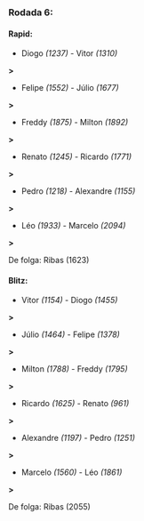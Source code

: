 ### Rodada 6:

#### Rapid:

* Diogo *(1237)*     -     Vitor *(1310)*

 **>** 
* Felipe *(1552)*     -     Júlio *(1677)*

 **>** 
* Freddy *(1875)*     -     Milton *(1892)*

 **>** 
* Renato *(1245)*     -     Ricardo *(1771)*

 **>** 
* Pedro *(1218)*     -     Alexandre *(1155)*

 **>** 
* Léo *(1933)*     -     Marcelo *(2094)*

 **>** 

De folga: Ribas (1623)

#### Blitz:

* Vitor *(1154)*     -     Diogo *(1455)*

 **>** 
* Júlio *(1464)*     -     Felipe *(1378)*

 **>** 
* Milton *(1788)*     -     Freddy *(1795)*

 **>** 
* Ricardo *(1625)*     -     Renato *(961)*

 **>** 
* Alexandre *(1197)*     -     Pedro *(1251)*

 **>** 
* Marcelo *(1560)*     -     Léo *(1861)*

 **>** 

De folga: Ribas (2055)


